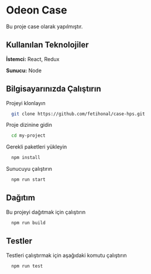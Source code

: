 # Odeon Case

Bu proje case olarak yapılmıştır.

## Kullanılan Teknolojiler

**İstemci:** React, Redux

**Sunucu:** Node

## Bilgisayarınızda Çalıştırın

Projeyi klonlayın

```bash
  git clone https://github.com/fetihonal/case-hps.git
```

Proje dizinine gidin

```bash
  cd my-project
```

Gerekli paketleri yükleyin

```bash
  npm install
```

Sunucuyu çalıştırın

```bash
  npm run start
```

## Dağıtım

Bu projeyi dağıtmak için çalıştırın

```bash
  npm run build
```

## Testler

Testleri çalıştırmak için aşağıdaki komutu çalıştırın

```bash
  npm run test
```
